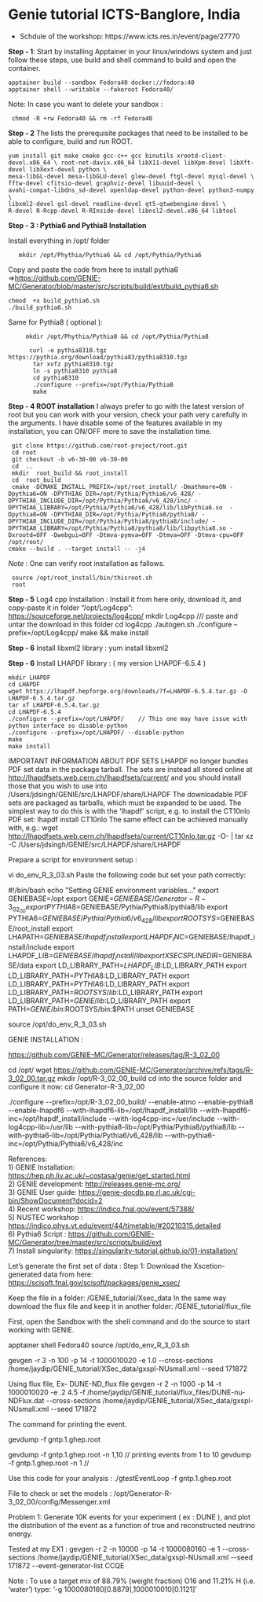 # Genie tutorial ICTS-Banglore, India 



<ul>
<li>Schdule of the workshop:  https://www.icts.res.in/event/page/27770</li>
</ul>

  **Step - 1**: Start by installing Apptainer in your linux/windows system and just follow these steps, use build and shell command to build and open the container. 

 
    apptainer build --sandbox Fedora40 docker://fedora:40 
    apptainer shell --writable --fakeroot Fedora40/


Note: In case you want to delete your sandbox : 
    
     chmod -R +rw Fedora40 && rm -rf Fedora40

 **Step - 2**  The lists the prerequisite packages that need to be installed to be able to configure, build and run ROOT.
 

    yum install git make cmake gcc-c++ gcc binutils xrootd-client-devel.x86_64 \ root-net-davix.x86_64 libX11-devel libXpm-devel libXft-devel libXext-devel python \
    mesa-libGL-devel mesa-libGLU-devel glew-devel ftgl-devel mysql-devel \
    fftw-devel cfitsio-devel graphviz-devel libuuid-devel \
    avahi-compat-libdns_sd-devel openldap-devel python-devel python3-numpy \
    libxml2-devel gsl-devel readline-devel qt5-qtwebengine-devel \
    R-devel R-Rcpp-devel R-RInside-devel libnsl2-devel.x86_64 libtool


**Step - 3 : Pythia6 and Pythia8 Installation**

Install everything in /opt/ folder 

       mkdir /opt/Phythia/Pythia6 && cd /opt/Pythia/Pythia6

Copy and paste the code from here to install pythia6 =>https://github.com/GENIE-MC/Generator/blob/master/src/scripts/build/ext/build_pythia6.sh

    chmod  +x build_pythia6.sh 
    ./build_pythia6.sh 

Same for Pythia8 ( optional ):

         mkdir /opt/Phythia/Pythia8 && cd /opt/Pythia/Pythia8 

          curl -o pythia8310.tgz https://pythia.org/download/pythia83/pythia8310.tgz
           tar xvfz pythia8310.tgz
           ln -s pythia8310 pythia8
           cd pythia8310
           ./configure --prefix=/opt/Pythia/Pythia8 
           make 


**Step - 4 ROOT installation** 
I always prefer to go with the latest version of root but you can work with your version, check your path very carefully in the arguments. I have disable some of the features available in my installation, you can ON/OFF more to save the installation time.


     git clone https://github.com/root-project/root.git
     cd root
     git checkout -b v6-30-00 v6-30-00
     cd  ..
     mkdir  root_build && root_install 
     cd  root_build
     cmake -DCMAKE_INSTALL_PREFIX=/opt/root_install/ -Dmathmore=ON -Dpythia6=ON -DPYTHIA6_DIR=/opt/Pythia/Pythia6/v6_428/ -DPYTHIA6_INCLUDE_DIR=/opt/Pythia/Pythia6/v6_428/inc/ -DPYTHIA6_LIBRARY=/opt/Pythia/Pythia6/v6_428/lib/libPythia6.so  -Dpythia8=ON -DPYTHIA8_DIR=/opt/Pythia/Pythia8/pythia8/ -DPYTHIA8_INCLUDE_DIR=/opt/Pythia/Pythia8/pythia8/include/ -DPYTHIA8_LIBRARY=/opt/Pythia/Pythia8/pythia8/lib/libpythia8.so -Dxrootd=OFF -Dwebgui=OFF -Dtmva-pymva=OFF -Dtmva=OFF -Dtmva-cpu=OFF /opt/root/
    cmake --build . --target install -- -j4 

*Note :* One can verify root installation as fallows.

     source /opt/root_install/bin/thisroot.sh
     root 
 

**Step - 5** Log4 cpp Installation : 
Install it from here only, download it, and copy-paste it in folder “/opt/Log4cpp”: 
https://sourceforge.net/projects/log4cpp/
      mkdir Log4cpp      /// paste and untar the download in this folder 
     cd log4cpp
     ./autogen.sh
     ./configure –prefix=/opt/Log4cpp/
     make && make install 


**Step - 6** Install libxml2 library :  yum install libxml2

**Step - 6** Install LHAPDF library : ( my version LHAPDF-6.5.4 )

    mkdir LHAPDF
    cd LHAPDF
    wget https://lhapdf.hepforge.org/downloads/?f=LHAPDF-6.5.4.tar.gz -O LHAPDF-6.5.4.tar.gz
    tar xf LHAPDF-6.5.4.tar.gz
    cd LHAPDF-6.5.4
    ./configure --prefix=/opt/LHAPDF/    // This one may have issue with python interface so disable-python  
    ./configure --prefix=/opt/LHAPDF/ --disable-python
    make
    make install 

IMPORTANT INFORMATION ABOUT PDF SETS
LHAPDF no longer bundles PDF set data in the package tarball.
The sets are instead all stored online at
  http://lhapdfsets.web.cern.ch/lhapdfsets/current/
and you should install those that you wish to use into
  /Users/jdsingh/GENIE/src/LHAPDF/share/LHAPDF
The downloadable PDF sets are packaged as tarballs, which
must be expanded to be used. The simplest way to do this is with
the 'lhapdf' script, e.g. to install the CT10nlo PDF set:
  lhapdf install CT10nlo
The same effect can be achieved manually with, e.g.:
  wget http://lhapdfsets.web.cern.ch/lhapdfsets/current/CT10nlo.tar.gz -O- | tar xz -C /Users/jdsingh/GENIE/src/LHAPDF/share/LHAPDF


Prepare a script for environment setup : 

vi do_env_R_3_03.sh
Paste the following code but set your path correctly: 

#!/bin/bash
echo "Setting GENIE environment variables..."
export GENIEBASE=/opt
export GENIE=$GENIEBASE/Generator-R-3_02_00
export PYTHIA8=$GENIEBASE/Pythia/Pythia8/pythia8/lib
export PYTHIA6=$GENIEBASE/Pythia/Pythia6/v6_428/lib
export ROOTSYS=$GENIEBASE/root_install
export LHAPATH=$GENIEBASE/lhapdf_install
export LHAPDF_INC=$GENIEBASE/lhapdf_install/include
export LHAPDF_LIB=$GENIEBASE/lhapdf_install/lib
export XSECSPLINEDIR=$GENIEBASE/data
export LD_LIBRARY_PATH=$LHAPDF_LIB:$LD_LIBRARY_PATH
export LD_LIBRARY_PATH=$PYTHIA8:$LD_LIBRARY_PATH
export LD_LIBRARY_PATH=$PYTHIA6:$LD_LIBRARY_PATH
export LD_LIBRARY_PATH=$ROOTSYS/lib:$LD_LIBRARY_PATH
export LD_LIBRARY_PATH=$GENIE/lib:$LD_LIBRARY_PATH
export PATH=$GENIE/bin:$ROOTSYS/bin:$PATH
unset GENIEBASE


source /opt/do_env_R_3_03.sh

GENIE INSTALLATION :

https://github.com/GENIE-MC/Generator/releases/tag/R-3_02_00
 
cd /opt/ 
wget https://github.com/GENIE-MC/Generator/archive/refs/tags/R-3_02_00.tar.gz
mkdir /opt/R-3_02_00_build 
cd into the source folder and configure it now: 
cd Generator-R-3_02_00


./configure --prefix=/opt/R-3_02_00_build/ --enable-atmo --enable-pythia8 --enable-lhapdf6 --with-lhapdf6-lib=/opt/lhapdf_install/lib --with-lhapdf6-inc=/opt/lhapdf_install/include --with-log4cpp-inc=/uer/include --with-log4cpp-lib=/usr/lib --with-pythia8-lib=/opt/Pythia/Pythia8/pythia8/lib --with-pythia6-lib=/opt/Pythia/Pythia6/v6_428/lib --with-pythia6-inc=/opt/Pythia/Pythia6/v6_428/inc


References:<br />
      1) GENIE Installation: https://hep.ph.liv.ac.uk/~costasa/genie/get_started.html <br />
      2) GENIE development: http://releases.genie-mc.org/   <br />
      3) GENIE User guide: https://genie-docdb.pp.rl.ac.uk/cgi-bin/ShowDocument?docid=2 <br />
      4)  Recent workshop: https://indico.fnal.gov/event/57388/ <br />
      5) NUSTEC workshop :  https://indico.phys.vt.edu/event/44/timetable/#20210315.detailed <br />
      6) Pythia6 Script : https://github.com/GENIE-MC/Generator/tree/master/src/scripts/build/ext  <br />
      7) Install singularity: https://singularity-tutorial.github.io/01-installation/


 
Let’s generate the first set of data : 
Step 1: Download the Xscetion-generated data from here: https://scisoft.fnal.gov/scisoft/packages/genie_xsec/

Keep the file in a folder: /GENIE_tutorial/Xsec_data 
In the same way download the flux file and keep it in another folder: /GENIE_tutorial/flux_file

 First, open the Sandbox with the shell command and do the source to start working with GENIE. 

apptainer shell Fedora40
source /opt/do_env_R_3_03.sh

gevgen -r 3 -n 100 -p 14 -t 1000010020 -e 1.0 --cross-sections /home/jaydip/GENIE_tutorial/XSec_data/gxspl-NUsmall.xml --seed 171872

Using flux file, Ex- DUNE-ND_flux file 
gevgen -r 2 -n 1000 -p 14 -t 1000010020 -e .2 4.5 -f /home/jaydip/GENIE_tutorial/flux_files/DUNE-nu-NDFlux.dat --cross-sections /home/jaydip/GENIE_tutorial/XSec_data/gxspl-NUsmall.xml --seed 171872



The command for printing the event.

  gevdump -f gntp.1.ghep.root
  
   gevdump -f gntp.1.ghep.root -n 1,10   //           printing events from 1 to 10 
    gevdump -f gntp.1.ghep.root -n 1     //  

   Use this code for your analysis : 
      ./gtestEventLoop -f gntp.1.ghep.root

File to check or set the models : 
/opt/Generator-R-3_02_00/config/Messenger.xml


  Problem 1: Generate 10K events for your experiment ( ex : DUNE ), and plot the distribution of the event as a function of true and reconstructed neutrino energy. 

Tested at my EX1 : gevgen -r 2 -n 10000 -p 14 -t 1000080160 -e 1 --cross-sections /home/jaydip/GENIE_tutorial/XSec_data/gxspl-NUsmall.xml --seed 171872 --event-generator-list CCQE

Note : To use a target mix of 88.79% (weight fraction) O16 and 11.21% H (i.e. ‘water’) type: ‘-g 1000080160[0.8879],1000010010[0.1121]’
 


